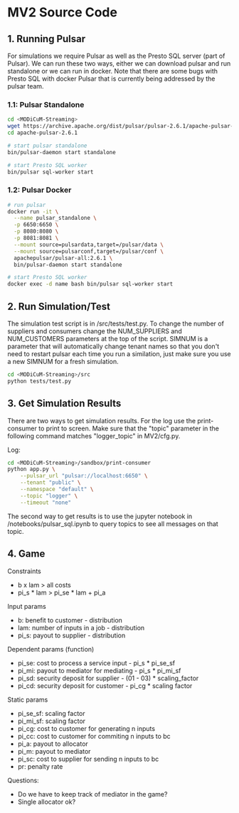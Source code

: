 # MV2 Source Code

## 1. Running Pulsar

For simulations we require Pulsar as well as the Presto SQL server (part of Pulsar). We can run these
two ways, either we can download pulsar and run standalone or we can run in docker. Note that 
there are some bugs with Presto SQL with docker Pulsar that is currently being addressed by
the pulsar team.

### 1.1: Pulsar Standalone 
```bash
cd <MODiCuM-Streaming>
wget https://archive.apache.org/dist/pulsar/pulsar-2.6.1/apache-pulsar-2.6.1-bin.tar.gz
cd apache-pulsar-2.6.1

# start pulsar standalone
bin/pulsar-daemon start standalone

# start Presto SQL worker
bin/pulsar sql-worker start
```

### 1.2: Pulsar Docker
```bash
# run pulsar
docker run -it \
  --name pulsar_standalone \
  -p 6650:6650 \
  -p 8080:8080 \
  -p 8081:8081 \
  --mount source=pulsardata,target=/pulsar/data \
  --mount source=pulsarconf,target=/pulsar/conf \
  apachepulsar/pulsar-all:2.6.1 \
  bin/pulsar-daemon start standalone

# start Presto SQL worker
docker exec -d name bash bin/pulsar sql-worker start
```

## 2. Run Simulation/Test

The simulation test script is in <MODiCuM-Streaming>/src/tests/test.py. To change the number of 
suppliers and consumers change the NUM_SUPPLIERS and NUM_CUSTOMERS parameters at the top of the script.
SIMNUM is a parameter that will automatically change tenant names so that you don't need to restart
pulsar each time you run a similation, just make sure you use a new SIMNUM for a fresh simulation.

```bash
cd <MODiCuM-Streaming>/src
python tests/test.py
```

## 3. Get Simulation Results

There are two ways to get simulation results. For the log use the print-consumer to print to screen.
Make sure that the "topic" parameter in the following command matches "logger_topic" in MV2/cfg.py.

Log:
```bash
cd <MODiCuM-Streaming>/sandbox/print-consumer
python app.py \
    --pulsar_url "pulsar://localhost:6650" \
    --tenant "public" \
    --namespace "default" \
    --topic "logger" \
    --timeout "none"
```

The second way to get results is to use the jupyter notebook in <MODiCuM-Streaming>/notebooks/pulsar_sql.ipynb
to query topics to see all messages on that topic.


## 4. Game

Constraints
* b x lam > all costs
* pi_s * lam > pi_se * lam + pi_a

Input params
* b: benefit to customer - distribution
* lam: number of inputs in a job - distribution
* pi_s: payout to supplier - distribution 

Dependent params (function)
* pi_se: cost to process a service input - pi_s * pi_se_sf
* pi_mi: payout to mediator for mediating - pi_s * pi_mi_sf
* pi_sd: security deposit for supplier - (01 - 03) * scaling_factor
* pi_cd: security deposit for customer - pi_cg * scaling factor

Static params
* pi_se_sf: scaling factor 
* pi_mi_sf: scaling factor
* pi_cg: cost to customer for generating n inputs
* pi_cc: cost to customer for commiting n inputs to bc
* pi_a: payout to allocator
* pi_m: payout to mediator
* pi_sc: cost to supplier for sending n inputs to bc
* pr: penalty rate

Questions:

* Do we have to keep track of mediator in the game?
* Single allocator ok?

